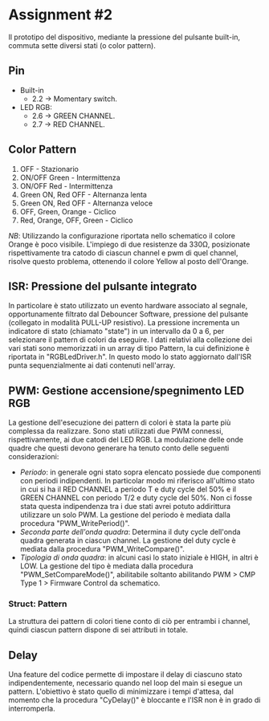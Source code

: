 # Assignment \#2

Il prototipo del dispositivo, mediante la pressione del pulsante built-in, commuta sette diversi stati (o color pattern). 

## Pin

- Built-in
	- 2.2 → Momentary switch.
- LED RGB:
	- 2.6 → GREEN CHANNEL.
	- 2.7 → RED CHANNEL.

## Color Pattern

1. OFF - Stazionario
1. ON/OFF Green - Intermittenza
1. ON/OFF Red - Intermittenza
1. Green ON, Red OFF - Alternanza lenta
1. Green ON, Red OFF - Alternanza veloce
1. OFF, Green, Orange - Ciclico
1. Red, Orange, OFF, Green - Ciclico

_NB_: Utilizzando la configurazione riportata nello schematico il colore Orange è poco visibile. L'impiego di due resistenze da 330Ω, posizionate rispettivamente tra catodo di ciascun channel e pwm di quel channel, risolve questo problema, ottenendo il colore Yellow al posto dell'Orange.

## ISR: Pressione del pulsante integrato

In particolare è stato utilizzato un evento hardware associato al segnale, opportunamente filtrato dal Debouncer Software, pressione del pulsante (collegato in modalità PULL-UP resistivo).
La pressione incrementa un indicatore di stato (chiamato "state") in un intervallo da 0 a 6, per selezionare il pattern di colori da eseguire.
I dati relativi alla collezione dei vari stati sono memorizzati in un array di tipo Pattern, la cui definizione è riportata in "RGBLedDriver.h".
In questo modo lo stato aggiornato dall'ISR punta sequenzialmente ai dati contenuti nell'array.

## PWM: Gestione accensione/spegnimento LED RGB

La gestione dell'esecuzione dei pattern di colori è stata la parte più complessa da realizzare.
Sono stati utilizzati due PWM connessi, rispettivamente, ai due catodi del LED RGB.
La modulazione delle onde quadre che questi devono generare ha tenuto conto delle seguenti considerazioni:

- _Periodo_: in generale ogni stato sopra elencato possiede due componenti con periodi indipendenti. In particolar modo mi riferisco all'ultimo stato in cui si ha il RED CHANNEL a periodo T e duty cycle del 50% e il GREEN CHANNEL con periodo T/2 e duty cycle del 50%. Non ci fosse stata questa indipendenza tra i due stati avrei potuto addirittura utilizzare un solo PWM. La gestione del periodo è mediata dalla procedura "PWM\_WritePeriod()".
- _Seconda parte dell'onda quadra_: Determina il duty cycle dell'onda quadra generata in ciascun channel. La gestione del duty cycle è mediata dalla procedura "PWM\_WriteCompare()".
- _Tipologia di onda quadra_: in alcuni casi lo stato iniziale è HIGH, in altri è LOW. La gestione del tipo è mediata dalla procedura "PWM\_SetCompareMode()", abilitabile soltanto abilitando PWM \> CMP Type 1 \> Firmware Control da schematico.

### Struct: Pattern

La struttura dei pattern di colori tiene conto di ciò per entrambi i channel, quindi ciascun pattern dispone di sei attributi in totale.

## Delay

Una feature del codice permette di impostare il delay di ciascuno stato indipendentemente, necessario quando nel loop del main si esegue un pattern.
L'obiettivo è stato quello di minimizzare i tempi d'attesa, dal momento che la procedura "CyDelay()" è bloccante e l'ISR non è in grado di interromperla.
